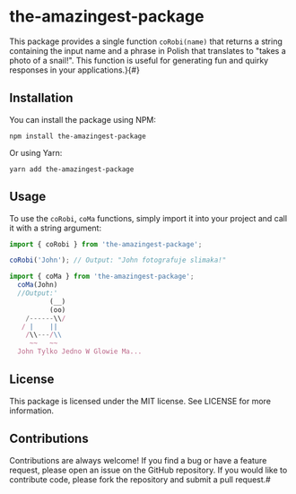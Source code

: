 # the-amazingest-package


This package provides a single function `coRobi(name)` that returns a string containing the input name and a phrase in Polish that translates to "takes a photo of a snail!". This function is useful for generating fun and quirky responses in your applications.}{#}

## Installation

You can install the package using NPM:

`npm install the-amazingest-package`

Or using Yarn:

`yarn add the-amazingest-package`

##

## Usage

To use the `coRobi`, `coMa` functions, simply import it into your project and call it with a string argument:

```javascript
import { coRobi } from 'the-amazingest-package';

coRobi('John'); // Output: "John fotografuje slimaka!"
```
```javascript
import { coMa } from 'the-amazingest-package';
  coMa(John)
  //Output:'
          (__)
          (oo)
    /------\\/
   / |    ||
    /\\---/\\
     ~~   ~~
  John Tylko Jedno W Glowie Ma...
```

##

## License

This package is licensed under the MIT license. See LICENSE for more information.

## Contributions

Contributions are always welcome! If you find a bug or have a feature request, please open an issue on the GitHub repository. If you would like to contribute code, please fork the repository and submit a pull request.#
